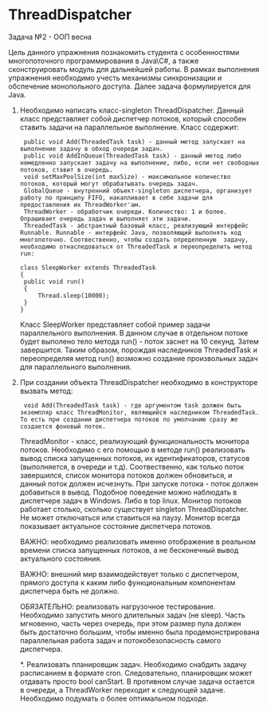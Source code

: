# ThreadDispatcher
Задача №2 - ООП весна

Цель данного упражнения познакомить студента с особенностями многопоточного программирования в Java\С#, а также сконструировать модуль для дальнейшей работы. В рамках выполнения упражнения необходимо учесть механизмы синхронизации и обспечение монопольного доступа. Далее задача формулируется для Java.

1. Необходимо написать класс-singleton ThreadDispatcher. Данный класс представляет собой диспетчер потоков, который способен ставить задачи на параллельное выполнение. Класс содержит:

		public void Add(ThreadedTask task) - данный метод запускает на выполнение задачу в обход очереди задач.
		public void AddInQueue(ThreadedTask task) - данный метод либо немедленно запускает задачу на выполнение, либо, если нет свободных потоков, ставит в очередь. 		
		void setMaxPoolSize(int maxSize) - максимальное количество потоков, который могут обрабатывать очередь задач.
		GlobalQueue - внутренний объект-singleton диспетчера, организует работу по принципу FIFO, накапливает в себе задачи для предоставления их ThreadWorker'ам.
		ThreadWorker - обработчик очереди. Количество: 1 и более. Опрашивает очередь задач и выполняет эти задачи.	
		ThreadedTask - абстрактный базовый класс, реализующий интерфейс Runnable. Runnable - интерфейс Java, позволяющий выполнять код многопоточно. Соотвественно, чтобы создать определенную 	задачу, необходимо отнаследоваться от ThreadedTask и переопределить метод run:

	   class SleepWorker extends ThreadedTask 
	   {
		public void run()
		{
			Thread.sleep(10000);
		}
	   }

    Класс SleepWorker представляет собой пример задачи параллельного выполнения. В данном случае в отдельном потоке будет выполено тело метода run() - поток заснет на 10 секунд. Затем завершится. Таким образом, порождая	наследников ThreadedTask и переопределяя метод run() возможно создание произвольных задач для параллельного выполнения.

2. При создании объекта ThreadDispatcher необходимо в конструкторе вызвать метод:
		
		void Add(ThreadedTask task) - где аргументом task должен быть экземпляр класс ThreadMonitor, являющийся наследником ThreadedTask. То есть при создании диспетчера потоков по умолчанию сразу же создается фоновый поток. 

	ThreadMonitor - класс, реализующий функциональность монитора потоков. Необходимо с его помощью в методе run() реализовать вывод списка запущенных потоков, их идентификаторов, статусов (выполняется, в очереди и т.д). Соотвественно, как только поток завершился, список монитора потоков должен обновиться, и данный поток должен исчезнуть. При запуске потока - поток должен добавиться в вывод. Подобное поведение можно наблюдать в диспетчере задач в Windows. Либо в top linux. Монитор потоков работает столько, сколько существует singleton ThreadDispatcher. Не может отключаться или ставиться на паузу. Монитор всегда показывает актуальное состояние диспетчера потоков.

	ВАЖНО: необходимо реализовать именно отображение в реальном времени списка запущенных потоков, а не бесконечный вывод актуального состояния. 

	ВАЖНО: внешний мир взаимодействует только с диспетчером, прямого доступа к каким либо функциональным компонентам диспетчера быть не должно.
	
	ОБЯЗАТЕЛЬНО: реализовать нагрузочное тестирование. Необходимо запустить много длительных задач (не sleep). Часть мгновенно, часть через очередь, при этом размер пула должен быть достаточно большим, чтобы именно была продемонстрирована параллельная работа задач и потокобезопасность самого диспетчера.  

	*. Реализовать планировщик задач. Необходимо снабдить задачу расписанием в формате cron. Следовательно, планировщик может отдавать просто bool canStart. В противном случае задача остается в очереди, а ThreadWorker переходит к следующей задаче. Необходимо подумать о более оптимальном подходе.
